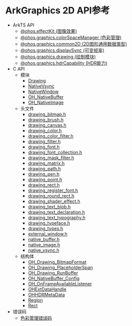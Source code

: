 # ArkGraphics 2D API参考 

- ArkTS API 
  - [@ohos.effectKit (图像效果)](js-apis-effectKit.md)
  - [@ohos.graphics.colorSpaceManager (色彩管理)](js-apis-colorSpaceManager.md)
  - [@ohos.graphics.common2D (2D图形通用数据类型)](js-apis-graphics-common2D.md)
  - [@ohos.graphics.displaySync (可变帧率)](js-apis-graphics-displaySync.md)
  - [@ohos.graphics.drawing (绘制模块)](js-apis-graphics-drawing.md)
  - [@ohos.graphics.hdrCapability (HDR能力)](js-apis-hdrCapability.md)
- C API
  - 模块
    - [Drawing](_drawing.md)
    - [NativeVsync](_native_vsync.md)
    - [NativeWindow](_native_window.md)
    - [OH_NativeBuffer](_o_h___native_buffer.md)
    - [OH_NativeImage](_o_h___native_image.md)
  - 头文件
    - [drawing_bitmap.h](drawing__bitmap_8h.md)
    - [drawing_brush.h](drawing__brush_8h.md)
    - [drawing_canvas.h](drawing__canvas_8h.md)
    - [drawing_color.h](drawing__color_8h.md)
    - [drawing_color_filter.h](drawing__color__filter_8h.md)
    - [drawing_filter.h](drawing__filter_8h.md)
    - [drawing_font.h](drawing__font_8h.md)
    - [drawing_font_collection.h](drawing__font__collection_8h.md)
    - [drawing_mask_filter.h](drawing__mask__filter_8h.md)
    - [drawing_matrix.h](drawing__matrix_8h.md)
    - [drawing_path.h](drawing__path_8h.md)
    - [drawing_pen.h](drawing__pen_8h.md)
    - [drawing_point.h](drawing__point_8h.md)
    - [drawing_rect.h](drawing__rect_8h.md)
    - [drawing_register_font.h](drawing__register__font_8h.md)
    - [drawing_round_rect.h](drawing__round__rect_8h.md)
    - [drawing_shader_effect.h](drawing__shader__effect_8h.md)
    - [drawing_text_blob.h](drawing__text__blob_8h.md)
    - [drawing_text_declaration.h](drawing__text__declaration_8h.md)
    - [drawing_text_typography.h](drawing__text__typography_8h.md)
    - [drawing_typeface.h](drawing__typeface_8h.md)
    - [drawing_types.h](drawing__types_8h.md)
    - [external_window.h](external__window_8h.md)
    - [native_buffer.h](native__buffer_8h.md)
    - [native_image.h](native__image_8h.md)
    - [native_vsync.h](native__vsync_8h.md)
  - 结构体
    - [OH_Drawing_BitmapFormat](_o_h___drawing___bitmap_format.md)
    - [OH_Drawing_PlaceholderSpan](_o_h___drawing___placeholder_span.md)  
    - [OH_Drawing_RunBuffer](_o_h___drawing___run_buffer.md)  
    - [OH_NativeBuffer_Config](_o_h___native_buffer___config.md)
    - [OH_OnFrameAvailableListener](_o_h___on_frame_available_listener.md)
    - [OHExtDataHandle](_o_h_ext_data_handle.md)
    - [OHHDRMetaData](_o_h_h_d_r_meta_data.md)
    - [Region](_region.md)
    - [Rect](_rect.md)
- 错误码
  - [色彩管理错误码](errorcode-colorspace-manager.md)

